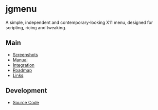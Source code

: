 # jgmenu

A simple, independent and contemporary-looking X11 menu, designed for
scripting, ricing and tweaking.

## Main

- [Screenshots](screenshots.html)
- [Manual](manual.html)
- [Integration](integration.html)
- [Roadmap](roadmap.html)
- [Links](links.html)

## Development

- [Source Code](https://github.com/johanmalm/jgmenu.git)

